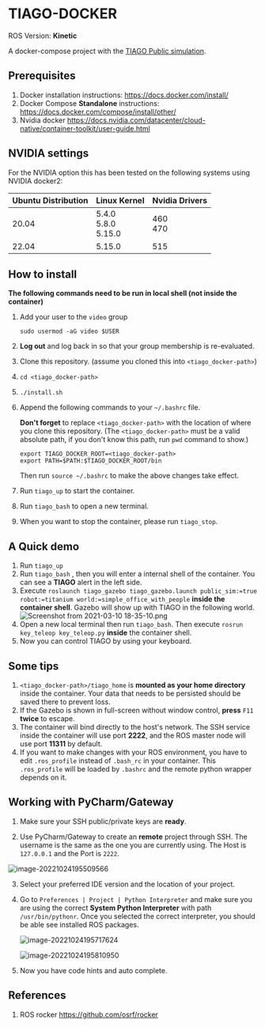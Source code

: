 # TIAGO-DOCKER

ROS Version: **Kinetic**

A docker-compose project with the [TIAGO Public simulation](https://wiki.ros.org/Robots/TIAGo/Tutorials/Installation/InstallUbuntuAndROS).

## Prerequisites

1. Docker installation instructions: https://docs.docker.com/install/
2. Docker Compose **Standalone** instructions: https://docs.docker.com/compose/install/other/
3. Nvidia docker https://docs.nvidia.com/datacenter/cloud-native/container-toolkit/user-guide.html

## NVIDIA settings

For the NVIDIA option this has been tested on the following systems using NVIDIA docker2:

| Ubuntu Distribution | Linux Kernel                 | Nvidia Drivers |
| ------------------- | ---------------------------- | -------------- |
| 20.04               | 5.4.0<br />5.8.0<br />5.15.0 | 460<br />470   |
| 22.04               | 5.15.0                       | 515            |

## How to install

**The following commands need to be run in local shell (not inside the container)**

1. Add your user to the `video` group

   ```
   sudo usermod -aG video $USER
   ```

2. **Log out** and log back in so that your group membership is re-evaluated.

3. Clone this repository. (assume you cloned this into `<tiago_docker-path>`)

4. `cd <tiago_docker-path>`

5. `./install.sh`

6. Append the following commands to your `~/.bashrc` file.

   **Don't forget** to replace `<tiago_docker-path>` with the location of where you clone this repository. (The `<tiago_docker-path>` must be a valid absolute path, if you don't know this path, run `pwd` command to show.)

   ```
   export TIAGO_DOCKER_ROOT=<tiago_docker-path>
   export PATH=$PATH:$TIAGO_DOCKER_ROOT/bin
   ```

   Then run `source ~/.bashrc` to make the above changes take effect.

7. Run `tiago_up` to start the container.

8. Run `tiago_bash` to open a new terminal.

9. When you want to stop the container, please run `tiago_stop`.

## A Quick demo

1. Run `tiago_up`
2. Run `tiago_bash` , then you will enter a internal shell of the container. You can see a **TIAGO** alert in the left side.
3. Execute `roslaunch tiago_gazebo tiago_gazebo.launch public_sim:=true robot:=titanium world:=simple_office_with_people`  **inside the container shell**. Gazebo will show up with TIAGO in the following world.
   ![Screenshot from 2021-03-10 18-35-10.png](https://i.loli.net/2021/03/11/zlb8stkyVwmdMNW.png)
4. Open a new local terminal then run `tiago_bash`. Then execute `rosrun key_teleop key_teleop.py` **inside** the container shell.
5. Now you can control TIAGO by using your keyboard.

## Some tips
1. `<tiago_docker-path>/tiago_home` is **mounted as your home directory** inside the container. Your data that needs to be persisted should be saved there to prevent loss.
2. If the Gazebo is shown in full-screen without window control, **press** `F11` **twice** to escape.
3. The container will bind directly to the host's network. The SSH service inside the container will use port **2222**, and the ROS master node will use port **11311** by default. 
4. If you want to make changes with your ROS environment, you have to edit `.ros_profile` instead of `.bash_rc` in your container. This `.ros_profile` will be loaded by `.bashrc` and the remote python wrapper depends on it.

## Working with PyCharm/Gateway

1. Make sure your SSH public/private keys are **ready**.

2. Use PyCharm/Gateway to create an **remote** project through SSH. The username is the same as the one you are currently using. The Host is `127.0.0.1` and the Port is `2222`. 

![image-20221024195509566](https://img.miyuko.xyz/i/2022/10/25/6356df8f31ff5.png)

3. Select your preferred IDE version and the location of your project.

4. Go to `Preferences | Project | Python Interpreter` and make sure you are using the correct **System Python Interpreter** with path `/usr/bin/pythonr`. Once you selected the correct interpreter, you should be able see installed ROS packages.

   ![image-20221024195717624](https://img.miyuko.xyz/i/2022/10/25/6356e00ea1993.png)

   ![image-20221024195810950](https://img.miyuko.xyz/i/2022/10/25/6356e043827ab.png)

5. Now you have code hints and auto complete.

## References

1. ROS rocker https://github.com/osrf/rocker
